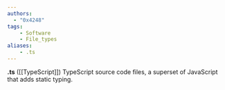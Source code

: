 ```yaml
---
authors:
  - "0x4248"
tags:
    - Software
    - File_types
aliases:
    - .ts
---
```

**.ts** ([[TypeScript]]) TypeScript source code files, a superset of JavaScript that adds static typing.
